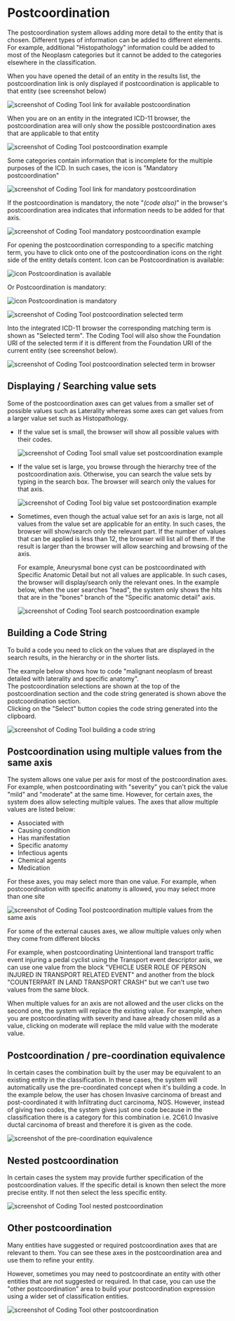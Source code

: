 ﻿# Postcoordination

The postcoordination system allows adding more detail to the entity that is chosen. Different types of information can be added to different elements. For example, additional "Histopathology" information could be added to most of the Neoplasm categories but it cannot be added to the categories elsewhere in the classification.

When you have opened the detail of an entity in the results list, the postcoordination link is only displayed if postcoordination is applicable to that entity (see screenshot below) 

![screenshot of Coding Tool link for available postcoordination](img/browser-available-postcoord-v4.png "Coding Tool link for available postcoordination")

When you are on an entity in the integrated ICD-11 browser, the postcoordination area will only show the possible postcoordination axes that are applicable to that entity

![screenshot of Coding Tool postcoordination example](img/postcoord-v4.png "Coding Tool postcoordination example")

Some categories contain information that is incomplete for the multiple purposes of the ICD. In such cases, the icon is "Mandatory postcoordination"    

![screenshot of Coding Tool link for mandatory postcoordination](img/browser-mandatory-postcoord-v4.png "Coding Tool link for mandatory postcoordination")

If the postcoordination is mandatory, the note "*(code also)*" in the browser's postcoordination area indicates that information needs to be added for that axis.   

![screenshot of Coding Tool mandatory postcoordination example](img/postcoord-mandatory-v4.png "Coding Tool mandatory postcoordination example")

For opening the postcoordination corresponding to a specific matching term, you have to click onto one of the postcoordination icons on the right side of the entity details content. 
Icon can be Postcoordination is available:

![icon Postcoordination is available](img/icon-pa-v4.png "icon Postcoordination is available")

Or Postcoordination is mandatory: 

![icon Postcoordination is mandatory](img/icon-pr-v4.png "icon Postcoordination is mandatory")

![screenshot of Coding Tool postcoordination selected term](img/postcoord-selected-term-v4.png "Coding Tool postcoordination selected term")

Into the integrated ICD-11 browser the corresponding matching term is shown as "Selected term". The Coding Tool will also show the Foundation URI of the selected term if it is different from the Foundation URI of the current entity (see screenshot below).

![screenshot of Coding Tool postcoordination selected term in browser](img/postcoord-selected-term-in-browser-v4.png "Coding Tool postcoordination selected term in browser")


## Displaying / Searching value sets

Some of the postcoordination axes can get values from a smaller set of possible values such as Laterality whereas some axes can get values from a larger value set such as Histopathology.

  - If the value set is small, the browser will show all possible values with their codes.

    ![screenshot of Coding Tool small value set postcoordination example](img/postcoord-small-v4.png "Coding Tool small value set postcoordination example")

  - If the value set is large, you browse through the hierarchy tree of the postcoordination axis. Otherwise, you can search the value sets by typing in the search box. The browser will search only the values for that axis.     

    ![screenshot of Coding Tool big value set postcoordination example](img/postcoord-big-v4.png "Coding Tool big value set postcoordination example")
  
  - Sometimes, even though the actual value set for an axis is large, not all values from the value set are applicable for an entity. In such cases, the browser will show/search only the relevant part. If the number of values that can be applied is less than 12, the browser will list all of them. If the result is larger than the browser will allow searching and browsing of the axis.

    For example, Aneurysmal bone cyst can be postcoordinated with Specific Anatomic Detail but not all values are applicable. In such cases, the browser will display/search only the relevant ones. In the example below, when the user searches "head", the system only shows the hits that are in the "bones" branch of the "Specific anatomic detail" axis. 
    
    ![screenshot of Coding Tool search postcoordination example](img/postcoord-search-v4.png "Coding Tool search postcoordination example")


## Building a Code String

To build a code you need to click on the values that are displayed in the search results, in the hierarchy or in the shorter lists. 

The example below shows how to code "malignant neoplasm of breast detailed with laterality and specific anatomy".     
The postcoordination selections are shown at the top of the postcoordination section and the code string generated is shown above the postcoordination section.     
Clicking on the "Select" button copies the code string generated into the clipboard.

![screenshot of Coding Tool building a code string](img/postcoord-build-v4.png "Coding Tool building a code string")


## Postcoordination using multiple values from the same axis

The system allows one value per axis for most of the postcoordination axes.      
For example, when postcoordinating with "severity" you can't pick the value "mild" and "moderate" at the same time. However, for certain axes, the system does allow selecting multiple values. The axes that allow multiple values are listed below:

- Associated with
- Causing condition
- Has manifestation
- Specific anatomy
- Infectious agents
- Chemical agents
- Medication

For these axes, you may select more than one value. For example, when postcoordination with specific anatomy is allowed, you may select more than one site

![screenshot of Coding Tool postcoordination multiple values from the same axis](img/postcoord-multiple-v4.png "Coding Tool postcoordination multiple values from the same axis")

For some of the external causes axes, we allow multiple values only when they come from different blocks

For example, when postcoordinating Unintentional land transport traffic event injuring a pedal cyclist using the Transport event descriptor axis, we can use one value from the block "VEHICLE USER ROLE OF PERSON INJURED IN TRANSPORT RELATED EVENT" and another from the block "COUNTERPART IN LAND TRANSPORT CRASH" but we can't use two values from the same block.

When multiple values for an axis are not allowed and the user clicks on the second one, the system will replace the existing value. For example, when you are postcoordinating with severity and have already chosen mild as a value, clicking on moderate will replace the mild value with the moderate value. 


## Postcoordination / pre-coordination equivalence

In certain cases the combination built by the user may be equivalent to an existing entity in the classification. In these cases, the system will automatically use the pre-coordinated concept when it's building a code. In the example below, the user has chosen Invasive carcinoma of breast and post-coordinated it with Infiltrating duct carcinoma, NOS. However, instead of giving two codes, the system gives just one code because in the classification there is a category for this combination i.e. 2C61.0 Invasive ductal carcinoma of breast and therefore it is given as the code.

![screenshot of the pre-coordination equivalence](img/pre-coordination.png "Pre-coordination equivalence")


## Nested postcoordination

In certain cases the system may provide further specification of the postcoordination values. If the specific detail is known then select the more precise entity. If not then select the less specific entity.

![screenshot of Coding Tool nested postcoordination](img/postcoord-nested-v4.png "Coding Tool nested postcoordination")


## Other postcoordination

Many entities have suggested or required postcoordination axes that are relevant to them. You can see these axes in the postcoordination area and use them to refine your entity.

However, sometimes you may need to postcoordinate an entity with other entities that are not suggested or required. In that case, you can use the "other postcoordination" area to build your postcoordination expression using a wider set of classification entities.

![screenshot of Coding Tool other postcoordination](img/other-postcoordination.png "Coding Tool other postcoordination")
